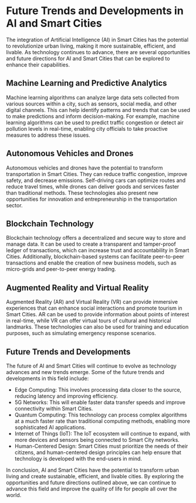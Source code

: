 Future Trends and Developments in AI and Smart Cities
=============================================================================================================================

The integration of Artificial Intelligence (AI) in Smart Cities has the potential to revolutionize urban living, making it more sustainable, efficient, and livable. As technology continues to advance, there are several opportunities and future directions for AI and Smart Cities that can be explored to enhance their capabilities.

Machine Learning and Predictive Analytics
-----------------------------------------

Machine learning algorithms can analyze large data sets collected from various sources within a city, such as sensors, social media, and other digital channels. This can help identify patterns and trends that can be used to make predictions and inform decision-making. For example, machine learning algorithms can be used to predict traffic congestion or detect air pollution levels in real-time, enabling city officials to take proactive measures to address these issues.

Autonomous Vehicles and Drones
------------------------------

Autonomous vehicles and drones have the potential to transform transportation in Smart Cities. They can reduce traffic congestion, improve safety, and decrease emissions. Self-driving cars can optimize routes and reduce travel times, while drones can deliver goods and services faster than traditional methods. These technologies also present new opportunities for innovation and entrepreneurship in the transportation sector.

Blockchain Technology
---------------------

Blockchain technology offers a decentralized and secure way to store and manage data. It can be used to create a transparent and tamper-proof ledger of transactions, which can increase trust and accountability in Smart Cities. Additionally, blockchain-based systems can facilitate peer-to-peer transactions and enable the creation of new business models, such as micro-grids and peer-to-peer energy trading.

Augmented Reality and Virtual Reality
-------------------------------------

Augmented Reality (AR) and Virtual Reality (VR) can provide immersive experiences that can enhance social interactions and promote tourism in Smart Cities. AR can be used to provide information about points of interest in real-time, while VR can offer virtual tours of cultural and historical landmarks. These technologies can also be used for training and education purposes, such as simulating emergency response scenarios.

Future Trends and Developments
------------------------------

The future of AI and Smart Cities will continue to evolve as technology advances and new trends emerge. Some of the future trends and developments in this field include:

* Edge Computing: This involves processing data closer to the source, reducing latency and improving efficiency.
* 5G Networks: This will enable faster data transfer speeds and improve connectivity within Smart Cities.
* Quantum Computing: This technology can process complex algorithms at a much faster rate than traditional computing methods, enabling more sophisticated AI applications.
* Internet of Things (IoT): The IoT ecosystem will continue to expand, with more devices and sensors being connected to Smart City networks.
* Human-Centered Design: Smart Cities must prioritize the needs of their citizens, and human-centered design principles can help ensure that technology is developed with the end-users in mind.

In conclusion, AI and Smart Cities have the potential to transform urban living and create sustainable, efficient, and livable cities. By exploring the opportunities and future directions outlined above, we can continue to advance this field and improve the quality of life for people all over the world.
